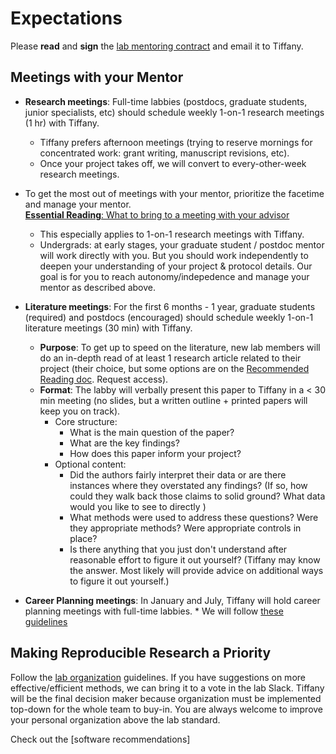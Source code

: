 # Expectations

Please **read** and **sign** the [lab mentoring contract](files/Lowe-Power_Mentoring_Contract.docx) and email it to Tiffany. 

## Meetings with your Mentor

* **Research meetings**: Full-time labbies (postdocs, graduate students, junior specialists, etc) should schedule weekly 1-on-1 research meetings (1 hr) with Tiffany. 
    * Tiffany prefers afternoon meetings (trying to reserve mornings for concentrated work: grant writing, manuscript revisions, etc). 
    * Once your project takes off, we will convert to every-other-week research meetings.
* To get the most out of meetings with your mentor, prioritize the facetime and manage your mentor.  
[**Essential Reading**: What to bring to a meeting with your advisor](http://www.avasthilab.org/2017/03/14/what-to-bring-to-a-meeting-with-your-advisor/)
    * This especially applies to 1-on-1 research meetings with Tiffany.  
    * Undergrads: at early stages, your graduate student / postdoc mentor will work directly with you.  But you should work independently to deepen your understanding of your project & protocol details. Our goal is for you to reach autonomy/indepedence and manage your mentor as described above. 
* **Literature meetings**: For the first 6 months - 1 year, graduate students (required) and postdocs (encouraged) should schedule weekly 1-on-1 literature meetings (30 min) with Tiffany. 
    * **Purpose**: To get up to speed on the literature, new lab members will do an in-depth read of at least 1 research article related to their project (their choice, but some options are on the [Recommended Reading doc](https://docs.google.com/document/d/1P-1xsSmAvdl-zBIPTzegvSQwl7Bo9lA3qmXo16owYDA/edit#heading=h.jhbq16rd80b). Request access).  
    * **Format**: The labby will verbally present this paper to Tiffany in a < 30 min meeting (no slides, but a written outline + printed papers will keep you on track).
        * Core structure:
            * What is the main question of the paper?
            * What are the key findings?
            * How does this paper inform your project?
        * Optional content:
            * Did the authors fairly interpret their data or are there instances where they overstated any findings? (If so, how could they walk back those claims to solid ground? What data would you like to see to directly )
            * What methods were used to address these questions?  Were they appropriate methods?  Were appropriate controls in place?
            * Is there anything that you just don't understand after reasonable effort to figure it out yourself? (Tiffany may know the answer. Most likely will provide advice on additional ways to figure it out yourself.) 
    
* **Career Planning meetings**: In January and July, Tiffany will hold career planning meetings with full-time labbies. 
      * We will follow [these guidelines](files/career_meeting_guidelines.pdf) 

## Making Reproducible Research a Priority

Follow the [lab organization](organization.md) guidelines. If you have suggestions on more effective/efficient methods, we can bring it to a vote in the lab Slack. Tiffany will be the final decision maker because organization must be implemented top-down for the whole team to buy-in.  You are always welcome to improve your personal organization above the lab standard. 

Check out the [software recommendations]